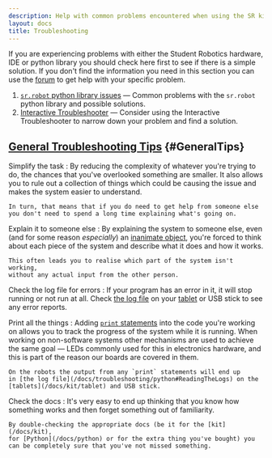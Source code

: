 ```yaml
---
description: Help with common problems encountered when using the SR kit
layout: docs
title: Troubleshooting
---
```

If you are experiencing problems with either the Student Robotics hardware,
IDE or python library you should check here first to see if there is a simple solution.
If you don't find the information you need in this section you can use the
[forum](/forum/) to get help with your specific problem.

1. [`sr.robot` python library issues](/docs/troubleshooting/python) &mdash; Common problems with the `sr.robot` python library and possible solutions.
2. [Interactive Troubleshooter](/docs/troubleshooting/interactive_troubleshooter) &mdash; Consider using the Interactive Troubleshooter to narrow down your problem and find a solution.

[General Troubleshooting Tips](#GeneralTips) {#GeneralTips}
----------------------------

Simplify the task
:   By reducing the complexity of whatever you're trying to do, the chances
    that you've overlooked something are smaller. It also allows you to rule
    out a collection of things which could be causing the issue and makes
    the system easier to understand.

    In turn, that means that if you do need to get help from someone else
    you don't need to spend a long time explaining what's going on.

Explain it to someone else
:   By explaining the system to someone else, even (and for some reason
    _especially_) an [inanimate object](https://en.wikipedia.org/wiki/Rubber_duck_debugging),
    you're forced to think about each piece of the system and describe
    what it does and how it works.

    This often leads you to realise which part of the system isn't working,
    without any actual input from the other person.

Check the log file for errors
:   If your program has an error in it, it will stop running or not run at all.
    Check [the log file](/docs/troubleshooting/python#ReadingTheLogs) on your
    [tablet](/docs/kit/tablet) or USB stick to see any error reports.

Print all the things
:   Adding [`print` statements](/docs/python/tutorial/inputoutput.html)
    into the code you're working on allows you to track the progress of
    the system while it is running. When working on non-software systems
    other mechanisms are used to achieve the same goal &mdash; LEDs
    commonly used for this in electronics hardware, and this is part
    of the reason our boards are covered in them.

    On the robots the output from any `print` statements will end up
    in [the log file](/docs/troubleshooting/python#ReadingTheLogs) on the
    [tablets](/docs/kit/tablet) and USB stick.

Check the docs
:   It's very easy to end up thinking that you know how something works
    and then forget something out of familiarity.

    By double-checking the appropriate docs (be it for the [kit](/docs/kit),
    for [Python](/docs/python) or for the extra thing you've bought) you
    can be completely sure that you've not missed something.
